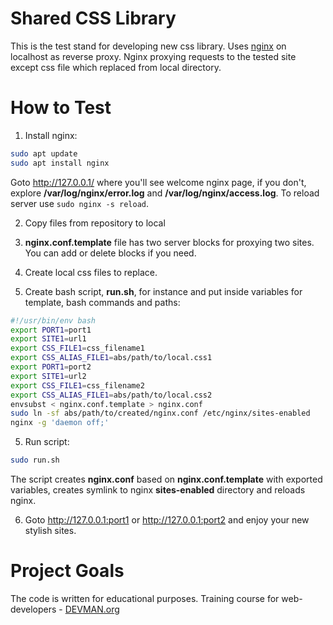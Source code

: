 # Shared CSS Library

This is the test stand for developing new css library. Uses [nginx](http://nginx.org/) on localhost as reverse proxy. Nginx proxying requests to the tested site except css file which replaced from local directory.


# How to Test

1. Install nginx:
```bash
sudo apt update
sudo apt install nginx
```

Goto http://127.0.0.1/ where you'll see welcome nginx page, if you don't, explore **/var/log/nginx/error.log** and **/var/log/nginx/access.log**. To reload server use `sudo nginx -s reload`.

2. Copy files from repository to local

3. **nginx.conf.template** file has two server blocks for proxying two sites. You can add or delete blocks if you need.

4. Create local css files to replace.

4. Create bash script, **run.sh**, for instance and put inside variables for template, bash commands and paths:

```bash
#!/usr/bin/env bash
export PORT1=port1
export SITE1=url1
export CSS_FILE1=css_filename1
export CSS_ALIAS_FILE1=abs/path/to/local.css1
export PORT1=port2
export SITE1=url2
export CSS_FILE1=css_filename2
export CSS_ALIAS_FILE1=abs/path/to/local.css2
envsubst < nginx.conf.template > nginx.conf
sudo ln -sf abs/path/to/created/nginx.conf /etc/nginx/sites-enabled
nginx -g 'daemon off;'
```

5. Run script:
```bash
sudo run.sh
```
The script creates **nginx.conf** based on **nginx.conf.template** with exported variables, creates symlink to nginx **sites-enabled** directory and reloads nginx.

6. Goto http://127.0.0.1:port1 or http://127.0.0.1:port2 and enjoy your new stylish sites.


# Project Goals

The code is written for educational purposes. Training course for web-developers - [DEVMAN.org](https://devman.org)
